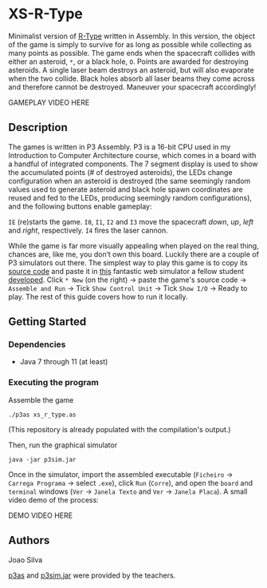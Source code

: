 # XS-R-Type

Minimalist version of [R-Type](https://en.wikipedia.org/wiki/R-Type) written in Assembly. In this version, the object of the game is simply to survive for as long as possible while collecting as many points as possible. The game ends when the spacecraft collides with either an asteroid, `*`, or a black hole, `O`. Points are awarded for destroying asteroids. A single laser beam destroys an asteroid, but will also evaporate when the two collide. Black holes absorb all laser beams they come across and therefore cannot be destroyed. Maneuver your spacecraft accordingly!

GAMEPLAY VIDEO HERE

## Description

The games is written in P3 Assembly. P3 is a 16-bit CPU used in my Introduction to Computer Architecture course, which comes in a board with a handful of integrated components. The 7 segment display is used to show the accumulated points (# of destroyed asteroids), the LEDs change configuration when an asteroid is destroyed (the same seemingly random values used to generate asteroid and black hole spawn coordinates are reused and fed to the LEDs, producing seemingly random configurations), and the following buttons enable gameplay:

`IE` (re)starts the game.
`I0`, `I1`, `I2` and `I3` move the spacecraft *down*, *up*, *left* and *right*, respectively.
`I4` fires the laser cannon.

While the game is far more visually appealing when played on the real thing, chances are, like me, you don’t own this board. Luckily there are a couple of P3 simulators out there. The simplest way to play this game is to copy its [source code](xs_r_type.as) and paste it in [this](https://p3js.goncalomb.com/) fantastic web simulator a fellow student [developed](https://github.com/goncalomb/p3js). Click `* New` (on the right) -> paste the game's source code -> `Assemble and Run` -> Tick `Show Control Unit` -> Tick `Show I/O` -> Ready to play. The rest of this guide covers how to run it locally.

## Getting Started

### Dependencies

* Java 7 through 11 (at least)

### Executing the program

Assemble the game
```
./p3as xs_r_type.as
```
(This repository is already populated with the compilation's output.) 

Then, run the graphical simulator
```
java -jar p3sim.jar
```

Once in the simulator, import the assembled executable (`Ficheiro` -> `Carrega Programa` -> select `.exe`), click `Run` (`Corre`), and open the `board` and `terminal` windows (`Ver` -> `Janela Texto` and `Ver` -> `Janela Placa`). A small video demo of the process:

DEMO VIDEO HERE

## Authors

Joao Silva

[p3as](p3as) and [p3sim.jar](p3sim.jar) were provided by the teachers.